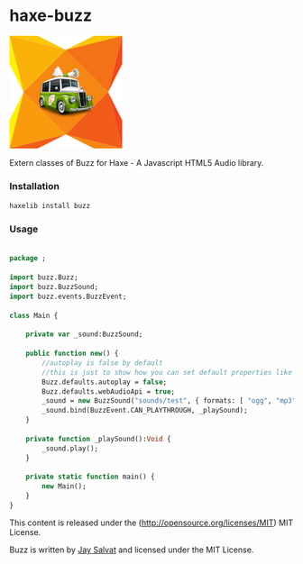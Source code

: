 haxe-buzz
=========

![haxe buzz logo](https://raw.githubusercontent.com/adireddy/haxe-buzz/master/logo.png)

Extern classes of Buzz for Haxe - A Javascript HTML5 Audio library.

### Installation ###

```haxe
haxelib install buzz
```

### Usage ###

```haxe

package ;

import buzz.Buzz;
import buzz.BuzzSound;
import buzz.events.BuzzEvent;

class Main {

	private var _sound:BuzzSound;

	public function new() {
	    //autoplay is false by default
	    //this is just to show how you can set default properties like autoplay, loop, preload, etc
  		Buzz.defaults.autoplay = false;
  		Buzz.defaults.webAudioApi = true;
  		_sound = new BuzzSound("sounds/test", { formats: [ "ogg", "mp3" ], preload: true });
  		_sound.bind(BuzzEvent.CAN_PLAYTHROUGH, _playSound);
	}
	
	private function _playSound():Void {
      	_sound.play();
  	}

	private static function main() {
		new Main();
	}
}
```

This content is released under the (http://opensource.org/licenses/MIT) MIT License.

Buzz is written by [Jay Salvat](http://buzz.jaysalvat.com/) and licensed under the MIT License.
